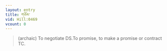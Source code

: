 ```yaml
---
layout: entry
title: གཅོམ་
vid: Hill:0469
vcount: 0
---
```

> (archaic) To negotiate DS\.To promise, to make a promise or contract TC\.


